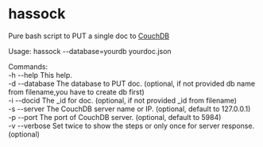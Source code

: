 hassock
=======

Pure bash script to PUT a single doc to [CouchDB](https://github.com/apache/couchdb "CouchDB")  

Usage: hassock --database=yourdb yourdoc.json  

Commands:  
-h --help      This help.  
-d --database  The database to PUT doc. (optional, if not provided db name from filename,you have to create db first)  
-i --docid     The _id for doc. (optional, if not provided _id from filename)  
-s --server    The CouchDB server name or IP. (optional, default to 127.0.0.1)  
-p --port      The port of CouchDB server. (optional, default to 5984)  
-v --verbose   Set twice to show the steps or only once for server response. (optional)  
